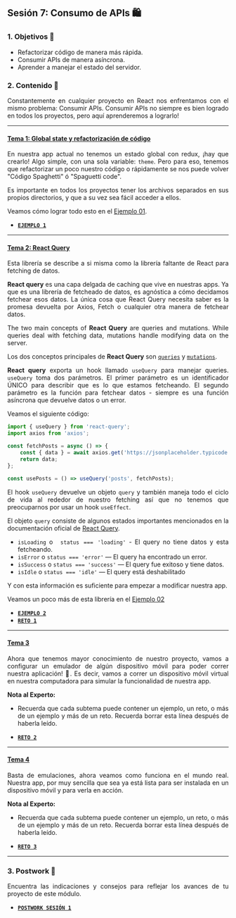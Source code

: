 ## Sesión 7: Consumo de APIs 🛍

<div style="text-align: justify;">

### 1. Objetivos 🎯

- Refactorizar código de manera más rápida.
- Consumir APIs de manera asíncrona.
- Aprender a manejar el estado del servidor.
### 2. Contenido 📘

Constantemente en cualquier proyecto en React nos enfrentamos con el mismo problema: Consumir APIs. Consumir APIs no siempre es bien logrado en todos los proyectos, pero aquí aprenderemos a lograrlo!

---

#### <ins>Tema 1: Global state y refactorización de código</ins>

En nuestra app actual no tenemos un estado global con redux, ¡hay que crearlo! Algo simple, con una sola variable: `theme`. Pero para eso, tenemos que refactorizar un poco nuestro código o rápidamente se nos puede volver "Código Spaghetti" ó "Spaguetti code".

Es importante en todos los proyectos tener los archivos separados en sus propios directorios, y que a su vez sea fácil acceder a ellos.

Veamos cómo lograr todo esto en el [Ejemplo 01](./Ejemplo-01).

- [**`EJEMPLO 1`**](./Ejemplo-01)

---

#### <ins>Tema 2: React Query</ins>

Esta librería se describe a si misma como la librería faltante de React para fetching de datos.

**React query** es una capa delgada de caching que vive en nuestras apps. Ya que es una librería de fetcheado de datos, es agnóstica a cómo decidamos fetchear esos datos. La única cosa que React Query necesita saber es la promesa devuelta por Axios, Fetch o cualquier otra manera de fetchear datos.

The two main concepts of **React Query** are queries and mutations. While queries deal with fetching data, mutations handle modifying data on the server.

Los dos conceptos principales de **React Query** son [`queries`](https://react-query.tanstack.com/guides/queries) y [`mutations`](https://react-query.tanstack.com/guides/mutations).

**React query** exporta un hook llamado `useQuery` para manejar queries. `useQuery` toma dos parámetros. El primer parámetro es un identificador ÚNICO para describir que es lo que estamos fetcheando. El segundo parámetro es la función para fetchear datos - siempre es una función asíncrona que devuelve datos o un error.

Veamos el siguiente código:

```ts
import { useQuery } from 'react-query';
import axios from 'axios';

const fetchPosts = async () => {
    const { data } = await axios.get('https://jsonplaceholder.typicode.com/posts');
    return data;
};

const usePosts = () => useQuery('posts', fetchPosts);
```

El hook `useQuery` devuelve un objeto `query` y también maneja todo el ciclo de vida al rededor de nuestro fetching así que no tenemos que preocuparnos por usar un hook `useEffect`.

El objeto `query` consiste de algunos estados importantes mencionados en la documentación oficial de [React Query](https://react-query.tanstack.com/guides/queries).

- `isLoading` o ` status === 'loading'` - El query no tiene datos y esta fetcheando.
- `isError` o `status === 'error'` — El query ha encontrado un error.
- `isSuccess` o `status === 'success'` — El query fue exitoso y tiene datos.
- `isIdle` o `status === 'idle'` — El query está deshabilitado

Y con esta información es suficiente para empezar a modificar nuestra app.

Veamos un poco más de esta librería en el [Ejemplo 02](./Ejemplo-02)

- [**`EJEMPLO 2`**](./Ejemplo-02)
- [**`RETO 1`**](./Reto-01)
  
---

#### <ins>Tema 3</ins>

Ahora que tenemos mayor conocimiento de nuestro proyecto, vamos a configurar un emulador de algún dispositivo móvil para poder correr nuestra aplicación! :iphone:. Es decir, vamos a correr un dispositivo móvil virtual en nuestra computadora para simular la funcionalidad de nuestra app.

**Nota al Experto:**
  
 + Recuerda que cada subtema puede contener un ejemplo, un reto, o más de un ejemplo y más de un reto. Recuerda borrar esta línea después de haberla leído.
- [**`RETO 2`**](./Reto-02)
---

#### <ins>Tema 4</ins>

Basta de emulaciones, ahora veamos como funciona en el mundo real. Nuestra app, por muy sencilla que sea ya está lista para ser instalada en un dispositivo móvil y para verla en acción.

**Nota al Experto:**
  
 + Recuerda que cada subtema puede contener un ejemplo, un reto, o más de un ejemplo y más de un reto. Recuerda borrar esta línea después de haberla leído.
- [**`RETO 3`**](./Reto-03)
---

### 3. Postwork :memo:

Encuentra las indicaciones y consejos para reflejar los avances de tu proyecto de este módulo.

- [**`POSTWORK SESIÓN 1`**](./Postwork/)

<br/>


</div>


